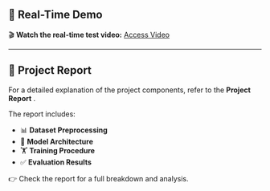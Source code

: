 ## 🎥 Real-Time Demo
🎬 **Watch the real-time test video:** [Access Video](https://github.com/BadereddineHaitham/PPE-Detection/blob/main/PPE_realtime_demo.mp4)

---

## 📄 Project Report
For a detailed explanation of the project components, refer to the **Project Report** .

The report includes:
- 📊 **Dataset Preprocessing**
- 🧠 **Model Architecture**
- 🏋️ **Training Procedure**
- ✅ **Evaluation Results**

👉 Check the report for a full breakdown and analysis.
